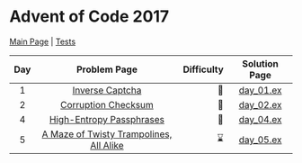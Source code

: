 # Advent of Code 2017

[Main Page](https://adventofcode.com/2017) | [Tests](/test/2017)

| Day | Problem Page | Difficulty | Solution Page |
| :---: | :------: | ---: | :---: |
| 1 | [Inverse Captcha](https://adventofcode.com/2017/day/1) | :star2: | [day_01.ex](/lib/2017/day_01.ex) |
| 2 | [Corruption Checksum](https://adventofcode.com/2017/day/2) | :star2: | [day_02.ex](/lib/2017/day_02.ex) |
| 4 | [High-Entropy Passphrases](https://adventofcode.com/2017/day/4)  | :star2: | [day_04.ex](/lib/2017/day_04.ex) |
| 5 | [A Maze of Twisty Trampolines, All Alike](https://adventofcode.com/2017/day/5)  | :hourglass: | [day_05.ex](/lib/2017/day_05.ex) |
